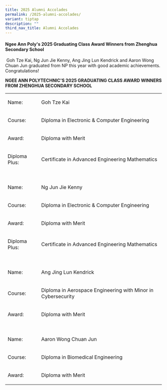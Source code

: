 ```yaml
---
title: 2025 Alumni Accolades
permalink: /2025-alumni-accolades/
variant: tiptap
description: ""
third_nav_title: Alumni Accolades
---
```

<h4><strong>Ngee Ann Poly's 2025 Graduating Class Award Winners from Zhenghua Secondary School</strong></h4>
<p>&nbsp;Goh Tze Kai, Ng Jun Jie Kenny, Ang Jing Lun Kendrick and Aaron Wong
Chuan Jun graduated from NP this year with good academic achievements.
Congratulations!</p>
<p><strong>NGEE ANN POLYTECHNIC'S 2025 GRADUATING CLASS AWARD WINNERS FROM ZHENGHUA SECONDARY SCHOOL</strong>
</p>
<p></p>
<table style="minWidth: 50px">
<colgroup>
<col>
<col>
</colgroup>
<tbody>
<tr>
<td rowspan="1" colspan="1">
<p>Name:</p>
</td>
<td rowspan="1" colspan="1">
<p>Goh Tze Kai</p>
</td>
</tr>
<tr>
<td rowspan="1" colspan="1">
<p>Course:</p>
</td>
<td rowspan="1" colspan="1">
<p>Diploma in Electronic &amp; Computer Engineering</p>
</td>
</tr>
<tr>
<td rowspan="1" colspan="1">
<p>Award:</p>
</td>
<td rowspan="1" colspan="1">
<p>Diploma with Merit</p>
</td>
</tr>
<tr>
<td rowspan="1" colspan="1">
<p>Diploma Plus:</p>
</td>
<td rowspan="1" colspan="1">
<p>Certificate in Advanced Engineering Mathematics</p>
</td>
</tr>
<tr>
<td rowspan="1" colspan="1">
<p></p>
</td>
<td rowspan="1" colspan="1">
<p></p>
</td>
</tr>
<tr>
<td rowspan="1" colspan="1">
<p>Name:</p>
</td>
<td rowspan="1" colspan="1">
<p>Ng Jun Jie Kenny</p>
</td>
</tr>
<tr>
<td rowspan="1" colspan="1">
<p>Course:</p>
</td>
<td rowspan="1" colspan="1">
<p>Diploma in Electronic &amp; Computer Engineering</p>
</td>
</tr>
<tr>
<td rowspan="1" colspan="1">
<p>Award:</p>
</td>
<td rowspan="1" colspan="1">
<p>Diploma with Merit</p>
</td>
</tr>
<tr>
<td rowspan="1" colspan="1">
<p>Diploma Plus:</p>
</td>
<td rowspan="1" colspan="1">
<p>Certificate in Advanced Engineering Mathematics</p>
</td>
</tr>
<tr>
<td rowspan="1" colspan="1">
<p></p>
</td>
<td rowspan="1" colspan="1">
<p></p>
</td>
</tr>
<tr>
<td rowspan="1" colspan="1">
<p>Name:</p>
</td>
<td rowspan="1" colspan="1">
<p>Ang Jing Lun Kendrick</p>
</td>
</tr>
<tr>
<td rowspan="1" colspan="1">
<p>Course:</p>
</td>
<td rowspan="1" colspan="1">
<p>Diploma in Aerospace Engineering with Minor in Cybersecurity</p>
</td>
</tr>
<tr>
<td rowspan="1" colspan="1">
<p>Award:</p>
</td>
<td rowspan="1" colspan="1">
<p>Diploma with Merit</p>
</td>
</tr>
<tr>
<td rowspan="1" colspan="1">
<p></p>
</td>
<td rowspan="1" colspan="1">
<p></p>
</td>
</tr>
<tr>
<td rowspan="1" colspan="1">
<p>Name:</p>
</td>
<td rowspan="1" colspan="1">
<p>Aaron Wong Chuan Jun</p>
</td>
</tr>
<tr>
<td rowspan="1" colspan="1">
<p>Course:</p>
</td>
<td rowspan="1" colspan="1">
<p>Diploma in Biomedical Engineering</p>
</td>
</tr>
<tr>
<td rowspan="1" colspan="1">
<p>Award:</p>
</td>
<td rowspan="1" colspan="1">
<p>Diploma with Merit</p>
</td>
</tr>
</tbody>
</table>
<p>&nbsp;</p>
<p></p>
<p>&nbsp;</p>